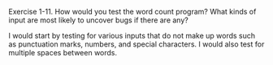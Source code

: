 Exercise 1-11. How would you test the word count program? What kinds of input are most likely to uncover bugs if there are any?

I would start by testing for various inputs that do not make up words such as punctuation marks, numbers, and special characters. I would also test for multiple spaces between words.